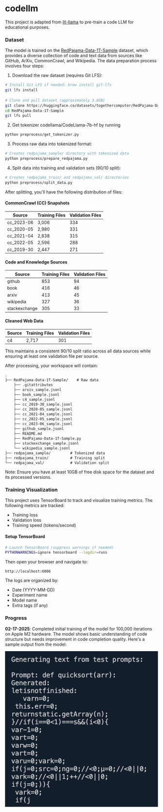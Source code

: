 # codellm

This project is adapted from [lit-llama](https://github.com/Lightning-AI/lit-llama) to pre-train a code LLM for educational purposes.

### Dataset

The model is trained on the [RedPajama-Data-1T-Sample](https://huggingface.co/datasets/togethercomputer/RedPajama-Data-1T-Sample) dataset, which provides a diverse collection of code and text data from sources like GitHub, ArXiv, CommonCrawl, and Wikipedia. The data preparation process involves four steps:

1. Download the raw dataset (requires Git LFS):

```bash
# Install Git LFS if needed: brew install git-lfs
git lfs install

# Clone and pull dataset (approximately 3.6GB)
git clone https://huggingface.co/datasets/togethercomputer/RedPajama-Data-1T-Sample
cd RedPajama-Data-1T-Sample
git lfs pull
```

2. Get tokenizer codellama/CodeLlama-7b-hf by running

```bash
python preprocess/get_tokenizer.py
```

3. Process raw data into tokenized format:

```bash
# Creates redpajama_sample/ directory with tokenized data
python preprocess/prepare_redpajama.py
```

4. Split data into training and validation sets (90/10 split):

```bash
# Creates redpajama_train/ and redpajama_val/ directories
python preprocess/split_data.py
```

After splitting, you'll have the following distribution of files:

#### CommonCrawl (CC) Snapshots

| Source     | Training Files | Validation Files |
| ---------- | -------------- | ---------------- |
| cc_2023-06 | 3,006          | 334              |
| cc_2020-05 | 2,980          | 331              |
| cc_2021-04 | 2,838          | 315              |
| cc_2022-05 | 2,596          | 288              |
| cc_2019-30 | 2,447          | 271              |

#### Code and Knowledge Sources

| Source        | Training Files | Validation Files |
| ------------- | -------------- | ---------------- |
| github        | 853            | 94               |
| book          | 416            | 46               |
| arxiv         | 413            | 45               |
| wikipedia     | 327            | 36               |
| stackexchange | 305            | 33               |

#### Cleaned Web Data

| Source | Training Files | Validation Files |
| ------ | -------------- | ---------------- |
| c4     | 2,717          | 301              |

This maintains a consistent 90/10 split ratio across all data sources while ensuring at least one validation file per source.

After processing, your workspace will contain:

```
.
├── RedPajama-Data-1T-Sample/    # Raw data
    ├── .gitattributes
    ├── arxiv_sample.jsonl
    ├── book_sample.jsonl
    ├── c4_sample.jsonl
    ├── cc_2019-30_sample.jsonl
    ├── cc_2020-05_sample.jsonl
    ├── cc_2021-04_sample.jsonl
    ├── cc_2022-05_sample.jsonl
    ├── cc_2023-06_sample.jsonl
    ├── github_sample.jsonl
    ├── README.md
    ├── RedPajama-Data-1T-Sample.py
    ├── stackexchange_sample.jsonl
    └── wikipedia_sample.jsonl
├── redpajama_sample/         # Tokenized data
├── redpajama_train/          # Training split
└── redpajama_val/            # Validation split
```

Note: Ensure you have at least 10GB of free disk space for the dataset and its processed versions.

### Training Visualization

This project uses TensorBoard to track and visualize training metrics. The following metrics are tracked:

-   Training loss
-   Validation loss
-   Training speed (tokens/second)

#### Setup TensorBoard

```bash
# Launch TensorBoard (suppress warnings if needed)
PYTHONWARNINGS=ignore tensorboard --logdir=runs
```

Then open your browser and navigate to:

```
http://localhost:6006
```

The logs are organized by:

-   Date (YYYY-MM-DD)
-   Experiment name
-   Model name
-   Extra tags (if any)

### Progress

**02-17-2025**: Completed initial training of the model for 100,000 iterations on Apple M2 hardware. The model shows basic understanding of code structure but needs improvement in code completion quality. Here's a sample output from the model:

![progress#1](screenshots/progress1.png)
